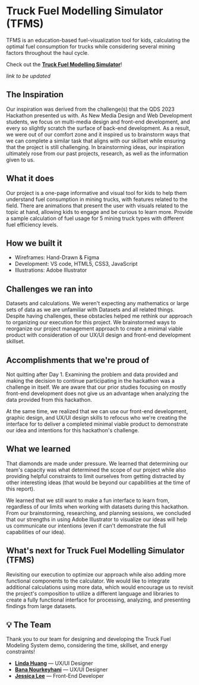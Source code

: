 # Truck Fuel Modelling Simulator (TFMS)
TFMS is an education-based fuel-visualization tool for kids, calculating the optimal fuel consumption for trucks while considering several mining factors throughout the haul cycle. 

Check out the **[Truck Fuel Modelling Simulator](https://github.com/jessicamlee/TruckFuel-MS)**!

*link to be updated*

## The Inspiration
Our inspiration was derived from the challenge(s) that the QDS 2023 Hackathon presented us with. As New Media Design and Web Development students, we focus on multi-media design and front-end development, and every so slightly scratch the surface of back-end development. As a result, we were out of our comfort zone and it inspired us to brainstorm ways that we can complete a similar task that aligns with our skillset while ensuring that the project is still challenging. In brainstorming ideas, our inspiration ultimately rose from our past projects, research, as well as the information given to us.

## What it does
Our project is a one-page informative and visual tool for kids to help them understand fuel consumption in mining trucks, with features related to the field. There are animations that present the user with visuals related to the topic at hand, allowing kids to engage and be curious to learn more.  Provide a sample calculation of fuel usage for 5 mining truck types with different fuel efficiency levels.

## How we built it
- Wireframes: Hand-Drawn & Figma
- Development: VS code, HTML5, CSS3, JavaScript
- Illustrations: Adobe Illustrator 

## Challenges we ran into
Datasets and calculations. We weren't expecting any mathematics or large sets of data as we are unfamiliar with Datasets and all related things. Despite having challenges, these obstacles helped me rethink our approach to organizing our execution for this project. We brainstormed ways to reorganize our project management approach to create a minimal viable product with consideration of our UX/UI design and front-end development skillset. 

## Accomplishments that we're proud of
Not quitting after Day 1. Examining the problem and data provided and making the decision to continue participating in the hackathon was a challenge in itself. We are aware that our prior studies focusing on mostly front-end development does not give us an advantage when analyzing the data provided from this hackathon. 

At the same time, we realized that we can use our front-end development, graphic design, and UX/UI design skills to refocus who we're creating the interface for to deliver a completed minimal viable product to demonstrate our idea and intentions for this hackathon's challenge.

## What we learned
That diamonds are made under pressure. We learned that determining our team's capacity was what determined the scope of our project while also providing helpful constraints to limit ourselves from getting distracted by other interesting ideas (that would be beyond our capabilities at the time of this report).

We learned that we still want to make a fun interface to learn from, regardless of our limits when working with datasets during this hackathon. From our brainstorming, researching, and planning sessions, we concluded that our strengths in using Adobe Illustrator to visualize our ideas will help us communicate our intentions (even if can't demonstrate the full capabilities of our idea).

## What's next for Truck Fuel Modelling Simulator (TFMS)
Revisiting our execution to optimize our approach while also adding more functional components to the calculator. We would like to integrate additional calculations using more data, which would encourage us to revisit the project's composition to utilize a different language and libraries to create a fully functional interface for processing, analyzing, and presenting findings from large datasets.


## 💡 The Team
Thank you to our team for designing and developing the Truck Fuel Modeling System demo, considering the time, skillset, and energy constraints! 
* [**Linda Huang**](http://www.lindah.design/) — UX/UI Designer
* [**Bana Nourkeyhani**](http://banacreates.com/) — UX/UI Designer
* [**Jessica Lee**](https://jessicamlee.dev/) — Front-End Developer